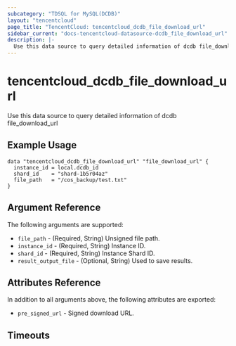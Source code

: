 ```yaml
---
subcategory: "TDSQL for MySQL(DCDB)"
layout: "tencentcloud"
page_title: "TencentCloud: tencentcloud_dcdb_file_download_url"
sidebar_current: "docs-tencentcloud-datasource-dcdb_file_download_url"
description: |-
  Use this data source to query detailed information of dcdb file_download_url
---
```


# tencentcloud_dcdb_file_download_url

Use this data source to query detailed information of dcdb file_download_url

## Example Usage

```hcl
data "tencentcloud_dcdb_file_download_url" "file_download_url" {
  instance_id = local.dcdb_id
  shard_id    = "shard-1b5r04az"
  file_path   = "/cos_backup/test.txt"
}
```

## Argument Reference

The following arguments are supported:

* `file_path` - (Required, String) Unsigned file path.
* `instance_id` - (Required, String) Instance ID.
* `shard_id` - (Required, String) Instance Shard ID.
* `result_output_file` - (Optional, String) Used to save results.

## Attributes Reference

In addition to all arguments above, the following attributes are exported:

* `pre_signed_url` - Signed download URL.


## Timeouts

<no value>


